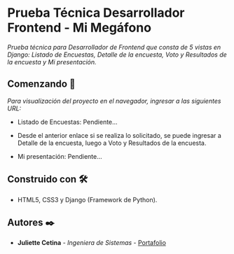 
# Prueba Técnica Desarrollador Frontend - Mi Megáfono

_Prueba técnica para Desarrollador de Frontend que consta de 5 vistas en Django: Listado de Encuestas, Detalle de la encuesta, Voto y Resultados de la encuesta y Mi presentación._

## Comenzando 🚀

_Para visualización del proyecto en el navegador, ingresar a las siguientes URL:_

* Listado de Encuestas: Pendiente...

* Desde el anterior enlace si se realiza lo solicitado, se puede ingresar a Detalle de la encuesta, luego a Voto y Resultados de la encuesta.

* Mi presentación: Pendiente...

## Construido con 🛠️

* HTML5, CSS3 y Django (Framework de Python).

## Autores ✒️

* **Juliette Cetina** - *Ingeniera de Sistemas* - [Portafolio](https://jucetina.github.io/portafolio)

